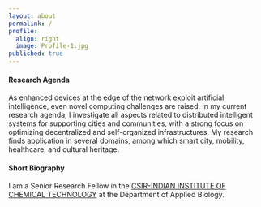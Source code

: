 ```yaml
---
layout: about
permalink: /
profile:
  align: right
  image: Profile-1.jpg
published: true
---
```


#### Research Agenda
As enhanced devices at the edge of the network exploit artificial intelligence, even novel computing challenges are raised. In my current research agenda, I investigate all aspects related to distributed intelligent systems for supporting cities and communities, with a strong focus on optimizing decentralized and self-organized infrastructures. My research finds application in several domains, among which smart city, mobility, healthcare, and cultural heritage.

#### Short Biography
I am a Senior Research Fellow in the <a href="https://www.iict.res.in/">CSIR-INDIAN INSTITUTE OF CHEMICAL TECHNOLOGY</a> at the Department of Applied Biology.
